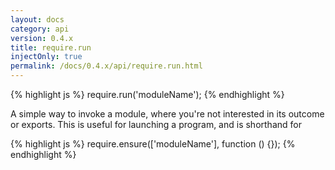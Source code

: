 ```yaml
---
layout: docs
category: api
version: 0.4.x
title: require.run
injectOnly: true
permalink: /docs/0.4.x/api/require.run.html
---
```


{% highlight js %}
require.run('moduleName');
{% endhighlight %}

A simple way to invoke a module, where you're not interested in its outcome or exports. This is useful for launching a program, and is shorthand for

{% highlight js %}
require.ensure(['moduleName'], function () {});
{% endhighlight %}
